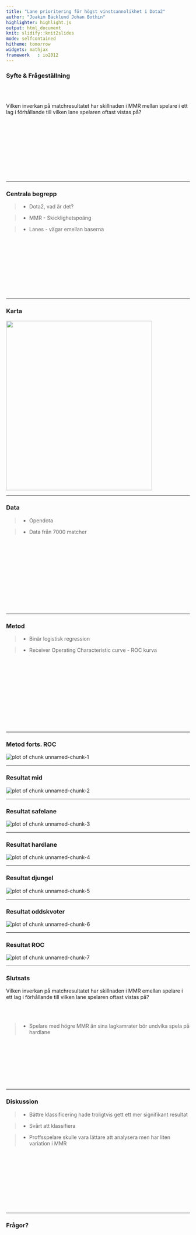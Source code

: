```yaml
---
title: "Lane prioritering för högst vinstsannolikhet i Dota2"
author: "Joakim Bäcklund Johan Bothin"
highlighter: highlight.js
output: html_document
knit: slidify::knit2slides
mode: selfcontained
hitheme: tomorrow
widgets: mathjax
framework   : io2012
---
```


<style>
.title-slide {
  background-color: #FFFFFF; /* #EDE0CF; ; #CA9F9D*/
}
.title-slide  {
  color: #000000;
}

  .reveal h3 {
      color: #c1d192;
      text-align: left;
      padding-bottom: 10px;
      font-family: Impact, sans-serif;
  }
  .reveal h4 {
      color: #c1d192;
      text-align: left;
      padding-bottom: 10px;
      font-family: Impact, sans-serif;
  }
  .reveal h5 {
      color: #c1d192;
      text-align: left;
      padding-bottom: 10px;
      font-family: Impact, sans-serif;
  }
</style>





### Syfte & Frågeställning

<br><br>

Vilken inverkan på matchresultatet har skillnaden i MMR mellan spelare i
ett lag i förhållande till vilken lane spelaren oftast vistas på?


 
<br><br><br><br><br><br><br><br><br>

---

### Centrala begrepp

> - Dota2, vad är det?

> - MMR - Skicklighetspoäng

> - Lanes - vägar emellan baserna

<br><br><br><br><br><br><br><br><br>

---

### Karta

<img src="minimap.jpg" height="463px" width="400px" />

---

### Data

>  - Opendota

>  - Data från 7000 matcher

<br><br><br><br><br><br><br><br><br><br><br>

---

### Metod

>  - Binär logistisk regression

>  - Receiver Operating Characteristic curve - ROC kurva 


<br><br><br><br><br><br><br><br><br><br><br>

---

### Metod forts. ROC

![plot of chunk unnamed-chunk-1](assets/fig/unnamed-chunk-1-1.png)

---

### Resultat mid

![plot of chunk unnamed-chunk-2](assets/fig/unnamed-chunk-2-1.png)

---

### Resultat safelane

![plot of chunk unnamed-chunk-3](assets/fig/unnamed-chunk-3-1.png)

----

### Resultat hardlane

![plot of chunk unnamed-chunk-4](assets/fig/unnamed-chunk-4-1.png)

---

### Resultat djungel

![plot of chunk unnamed-chunk-5](assets/fig/unnamed-chunk-5-1.png)

---

### Resultat oddskvoter

![plot of chunk unnamed-chunk-6](assets/fig/unnamed-chunk-6-1.png)

---

### Resultat ROC

![plot of chunk unnamed-chunk-7](assets/fig/unnamed-chunk-7-1.png)

---

### Slutsats

Vilken inverkan på matchresultatet har skillnaden i MMR emellan spelare i ett lag i förhållande till vilken lane spelaren oftast vistas på?

<br><br>

>  - Spelare med högre MMR än sina lagkamrater bör undvika spela på hardlane

<br><br><br><br><br><br><br>

---

### Diskussion

>  - Bättre klassificering hade troligtvis gett ett mer signifikant resultat

>  - Svårt att klassifiera

>  - Proffsspelare skulle vara lättare att analysera men har liten variation i MMR

<br><br><br><br><br><br><br><br><br>

---
### Frågor?
<br><br><br><br><br><br><br><br><br><br><br><br><br><br>






